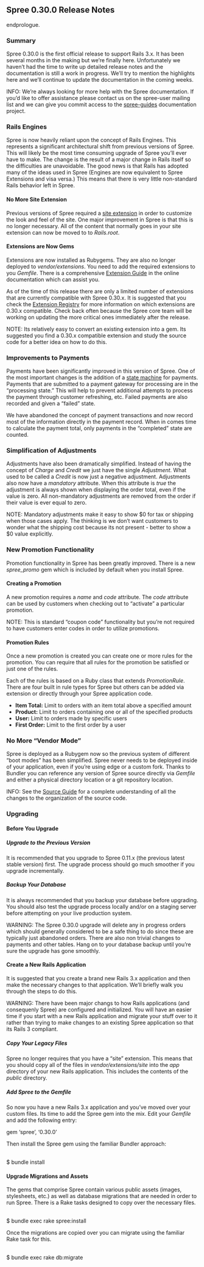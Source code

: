 Spree 0.30.0 Release Notes
--------------------------

endprologue.

### Summary

Spree 0.30.0 is the first official release to support Rails 3.x. It has
been several months in the making but we’re finally here. Unfortunately
we haven’t had the time to write up detailed release notes and the
documentation is still a work in progress. We’ll try to mention the
highlights here and we’ll continue to update the documentation in the
coming weeks.

INFO: We’re always looking for more help with the Spree documentation.
If you’d like to offer assistance please contact us on the spree-user
mailing list and we can give you commit access to the
[spree-guides](http://github.com/spree/spree-guides) documentation
project.

### Rails Engines

Spree is now heavily reliant upon the concept of Rails Engines. This
represents a significant architectural shift from previous versions of
Spree. This will likely be the most time consuming upgrade of Spree
you’ll ever have to make. The change is the result of a major change in
Rails itself so the difficulties are unavoidable. The good news is that
Rails has adopted many of the ideas used in Spree (Engines are now
equivalent to Spree Extensions and visa versa.) This means that there is
very little non-standard Rails behavior left in Spree.

#### No More Site Extension

Previous versions of Spree required a [site
extension](http://spreecommerce.com/legacy/0-11-x/extensions.html#thesiteextension)
in order to customize the look and feel of the site. One major
improvement in Spree is that this is no longer necessary. All of the
content that normally goes in your site extension can now be moved to to
*Rails.root*.

#### Extensions are Now Gems

Extensions are now installed as Rubygems. They are also no longer
deployed to *vendor/extensions*. You need to add the required extensions
to you *Gemfile*. There is a comprehensive [Extension
Guide](http://spreecommerce.com/documentation/extensions.html) in the
online documentation which can assist you.

As of the time of this release there are only a limited number of
extensions that are currently compatible with Spree 0.30.x. It is
suggested that you check the [Extension
Registry](http://spreecommerce.com/extensions) for more information on
which extensions are 0.30.x compatible. Check back often because the
Spree core team will be working on updating the more critical ones
immediately after the release.

NOTE: Its relatively easy to convert an existing extension into a gem.
Its suggested you find a 0.30.x compatible extension and study the
source code for a better idea on how to do this.

### Improvements to Payments

Payments have been significantly improved in this version of Spree. One
of the most important changes is the addition of a [state
machine](https://github.com/pluginaweek/state_machine) for payments.
Payments that are submitted to a payment gateway for processing are in
the “processing state.” This will help to prevent additional attempts to
process the payment through customer refreshing, etc. Failed payments
are also recorded and given a “failed” state.

We have abandoned the concept of payment transactions and now record
most of the information directly in the payment record. When in comes
time to calculate the payment total, only payments in the “completed”
state are counted.

### Simplification of Adjustments

Adjustments have also been dramatically simplified. Instead of having
the concept of *Charge* and *Credit* we just have the single
*Adjustment*. What used to be called a *Credit* is now just a negative
adjustment. Adjustments also now have a *mandatory* attribute. When this
attribute is *true* the adjustment is always shown when displaying the
order total, even if the value is zero. All non-mandatory adjustments
are removed from the order if their value is ever equal to zero.

NOTE: Mandatory adjustments make it easy to show \$0 for tax or shipping
when those cases apply. The thinking is we don’t want customers to
wonder what the shipping cost because its not present - better to show a
\$0 value explicitly.

### New Promotion Functionality

Promotion functionality in Spree has been greatly improved. There is a
new *spree\_promo* gem which is included by default when you install
Spree.

#### Creating a Promotion

A new promotion requires a *name* and *code* attribute. The *code*
attribute can be used by customers when checking out to “activate” a
particular promotion.

NOTE: This is standard “coupon code” functionality but you’re not
required to have customers enter codes in order to utilize promotions.

#### Promotion Rules

Once a new promotion is created you can create one or more rules for the
promotion. You can require that all rules for the promotion be satisfied
or just one of the rules.

Each of the rules is based on a Ruby class that extends *PromotionRule*.
There are four built in rule types for Spree but others can be added via
extension or directly through your Spree application code.

-   **Item Total:** Limit to orders with an item total above a specified
    amount
-   **Product:** Limit to orders containing one or all of the specified
    products
-   **User:** Limit to orders made by specific users
-   **First Order:** Limit to the first order by a user

### No More “Vendor Mode”

Spree is deployed as a Rubygem now so the previous system of different
“boot modes” has been simplified. Spree never needs to be deployed
inside of your application, even if you’re using edge or a custom fork.
Thanks to Bundler you can reference any version of Spree source directly
via *Gemfile* and either a physical directory location or a git
repository location.

INFO: See the [Source Guide](source_code.html) for a complete
understanding of all the changes to the organization of the source code.

### Upgrading

#### Before You Upgrade

##### Upgrade to the Previous Version

It is recommended that you upgrade to Spree 0.11.x (the previous latest
stable version) first. The upgrade process should go much smoother if
you upgrade incrementally.

##### Backup Your Database

It is always recommended that you backup your database before upgrading.
You should also test the upgrade process locally and/or on a staging
server before attempting on your live production system.

WARNING: The Spree 0.30.0 upgrade will delete any in progress orders
which should generally considered to be a safe thing to do since these
are typically just abandoned orders. There are also non trivial changes
to payments and other tables. Hang on to your database backup until
you’re sure the upgrade has gone smoothly.

#### Create a New Rails Application

It is suggested that you create a brand new Rails 3.x application and
then make the necessary changes to that application. We’ll briefly walk
you through the steps to do this.

WARNING: There have been major changs to how Rails applications (and
consequenly Spree) are configured and initialized. You will have an
easier time if you start with a new Rails application and migrate your
stuff over to it rather than trying to make changes to an existing Spree
application so that its Rails 3 compliant.

##### Copy Your Legacy Files

Spree no longer requires that you have a “site” extension. This means
that you should copy all of the files in *vendor/extensions/site* into
the *app* directory of your new Rails application. This includes the
contents of the *public* directory.

##### Add Spree to the *Gemfile*

So now you have a new Rails 3.x application and you’ve moved over your
custom files. Its time to add the Spree gem into the mix. Edit your
*Gemfile* and add the following entry:

<ruby>\
gem ‘spree’, ‘0.30.0’\
</ruby>

Then install the Spree gem using the familiar Bundler approach:

<shell>\
\$ bundle install\
</shell>

#### Upgrade Migrations and Assets

The gems that comprise Spree contain various public assets (images,
stylesheets, etc.) as well as database migrations that are needed in
order to run Spree. There is a Rake tasks designed to copy over the
necessary files.

<shell>\
\$ bundle exec rake spree:install\
</shell>

Once the migrations are copied over you can migrate using the familiar
Rake task for this.

<shell>\
\$ bundle exec rake db:migrate\
</shell>
